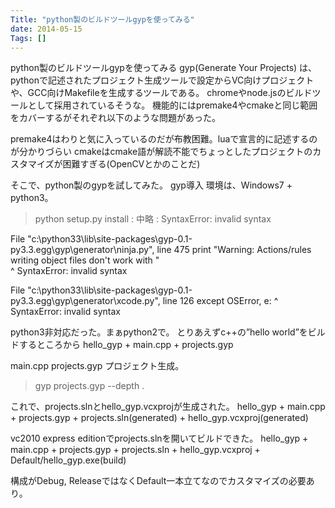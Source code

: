 ```yaml
---
Title: "python製のビルドツールgypを使ってみる"
date: 2014-05-15
Tags: []
---
```


python製のビルドツールgypを使ってみる
gyp(Generate Your Projects) は、
pythonで記述されたプロジェクト生成ツールで設定からVC向けプロジェクトや、GCC向けMakefileを生成するツールである。
chromeやnode.jsのビルドツールとして採用されているそうな。
機能的にはpremake4やcmakeと同じ範囲をカバーするがそれぞれ以下のような問題があった。

premake4はわりと気に入っているのだが布教困難。luaで宣言的に記述するのが分かりづらい
cmakeはcmake語が解読不能でちょっとしたプロジェクトのカスタマイズが困難すぎる(OpenCVとかのことだ)

そこで、python製のgypを試してみた。
gyp導入
環境は、Windows7 + python3。
> python setup.py install
:
中略
:
SyntaxError: invalid syntax

  File "c:\python33\lib\site-packages\gyp-0.1-py3.3.egg\gyp\generator\ninja.py",
 line 475
    print "Warning: Actions/rules writing object files don't work with " \
                                                                       ^
SyntaxError: invalid syntax

  File "c:\python33\lib\site-packages\gyp-0.1-py3.3.egg\gyp\generator\xcode.py",
 line 126
    except OSError, e:
                  ^
SyntaxError: invalid syntax

python3非対応だった。まぁpython2で。
とりあえずc++の”hello world”をビルドするところから
hello_gyp
    + main.cpp
    + projects.gyp

main.cpp
projects.gyp
プロジェクト生成。
> gyp projects.gyp --depth .

これで、projects.slnとhello_gyp.vcxprojが生成された。
hello_gyp
    + main.cpp
    + projects.gyp
    + projects.sln(generated)
    + hello_gyp.vcxproj(generated)

vc2010 express editionでprojects.slnを開いてビルドできた。
hello_gyp
    + main.cpp
    + projects.gyp
    + projects.sln
    + hello_gyp.vcxproj
    + Default/hello_gyp.exe(build)

構成がDebug,
ReleaseではなくDefault一本立てなのでカスタマイズの必要あり。

